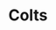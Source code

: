 ---
title: Colts
crosslinks:
- nfl
- NFL_Draft
- Texans
- nflstreams
- eagles
- AskReddit
- nfl_draft
- CoalitionAgainstEvil
- pavers
- Jaguars
- LosAngelesRams
- SquaredCircle
- Tennesseetitans
- EvilLeagueOfEvil
- metric_units
- ketogains
- Cinemagraphs
- findaleague
- AskOuija
---